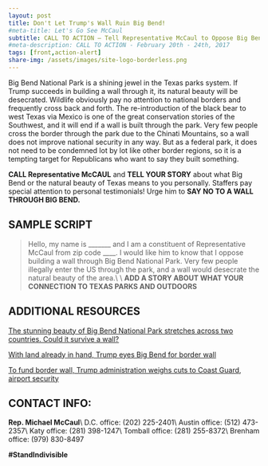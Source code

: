 ```yaml
---
layout: post
title: Don't Let Trump's Wall Ruin Big Bend!
#meta-title: Let's Go See McCaul
subtitle: CALL TO ACTION – Tell Representative McCaul to Oppose Big Bend Wall!
#meta-description: CALL TO ACTION - February 20th - 24th, 2017
tags: [front,action-alert]
share-img: /assets/images/site-logo-borderless.png
---
```

Big Bend National Park is a shining jewel in the Texas parks system. If Trump succeeds in building a wall through it, its natural beauty will be desecrated. Wildlife obviously pay no attention to national borders and frequently cross back and forth. The re-introduction of the black bear to west Texas via Mexico is one of the great conservation stories of the Southwest, and it will end if a wall is built through the park. Very few people cross the border through the park due to the Chinati Mountains, so a wall does not improve national security in any way. But as a federal park, it does not need to be condemned lot by lot like other border regions, so it is a tempting target for Republicans who want to say they built something.

**CALL Representative McCAUL** and **TELL YOUR STORY** about what Big Bend or the natural beauty of Texas means to you personally. Staffers pay special attention to personal testimonials! Urge him to **SAY NO TO A WALL THROUGH BIG BEND.**

## SAMPLE SCRIPT
>Hello, my name is &#95;&#95;&#95;&#95;&#95;&#95;&#95; and I am a constituent of Representative McCaul from zip code ____. I would like him to know that I oppose building a wall through Big Bend National Park. Very few people illegally enter the US through the park, and a wall would desecrate the natural beauty of the area.\\
\\
**ADD A STORY ABOUT WHAT YOUR CONNECTION TO TEXAS PARKS AND OUTDOORS**

## ADDITIONAL RESOURCES
[The stunning beauty of Big Bend National Park stretches across two countries. Could it survive a wall?](http://www.latimes.com/nation/la-na-border-wall-big-bend-2017-story.html)

[With land already in hand, Trump eyes Big Bend for border wall](http://www.mystatesman.com/news/with-land-already-hand-trump-eyes-big-bend-for-border-wall/wsOshEEM13x1NzXUPnu24M/)

[To fund border wall, Trump administration weighs cuts to Coast Guard, airport security](https://www.washingtonpost.com/world/national-security/to-fund-border-wall-trump-administration-weighs-cuts-to-coast-guard-airport-security/2017/03/07/ba4a8e5c-036f-11e7-ad5b-d22680e18d10_story.html?utm_term=.62f0013f9b10)

## CONTACT INFO:

**Rep. Michael McCaul**\\
D.C. office: (202) 225-2401\\
Austin office: (512) 473-2357\\
Katy office: (281) 398-1247\\
Tomball office: (281) 255-8372\\
Brenham office: (979) 830-8497

**#StandIndivisible**
